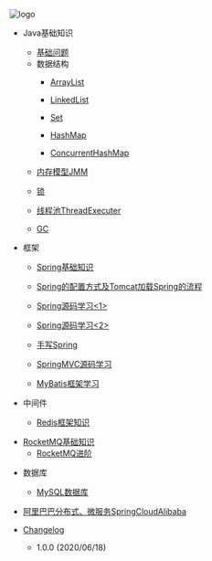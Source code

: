 
![logo](../Image/logo.jpeg ':size=100')

* Java基础知识

    - [基础问题](BasicProblem.md)

    * 数据结构
        - [ArrayList](DataStructure/ArrayList.md)

        - [LinkedList](DataStructure/LinkedList.md)

        - [Set](DataStructure/Set.md)

        - [HashMap](DataStructure/HashMap.md)

        - [ConcurrentHashMap](DataStructure/ConcurrentHashMap.md)

    - [内存模型JMM](JMM.md)

    - [锁](Interview_Lock.md)

    - [线程池ThreadExecuter](Interview_ThreadExecuter.md)

    - [GC](JVM.md)

* 框架
    - [Spring基础知识](Spring.md)

    - [Spring的配置方式及Tomcat加载Spring的流程](Spring_StartUp.md)

    - [Spring源码学习<1>](Spring_1.md)

    - [Spring源码学习<2>](Spring_2.md)

    - [手写Spring](Spring_handWrite.md)

    - [SpringMVC源码学习](SpringMVCFramework.md)

    - [MyBatis框架学习](MybatisFramework.md)


* 中间件
    - [Redis框架知识](Redis_2.md)
- [RocketMQ基础知识](RocketMQ_1.md)
    - [RocketMQ进阶](RocketMQ_2.md)
* 数据库

    - [MySQL数据库](MYSQL.md)
* [阿里巴巴分布式、微服务SpringCloudAlibaba](SpringCloudAlibaba.md)
* [Changelog](changelog.md)

    - 1.0.0 (2020/06/18)